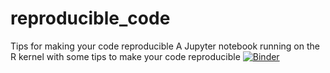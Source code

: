 # reproducible_code
Tips for making your code reproducible
A Jupyter notebook running on the R kernel with some tips to make your code reproducible
[![Binder](https://mybinder.org/badge_logo.svg)](https://mybinder.org/v2/gh/sarahsid10/reproducible_code/HEAD)
